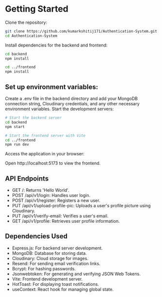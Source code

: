 # Getting Started

Clone the repository:

```bash
git clone https://github.com/kumarkshitij171/Authentication-System.git
cd Authentication-System
```

Install dependencies for the backend and frontend:

```bash
cd backend
npm install

cd ../frontend
npm install
```

## Set up environment variables:

Create a .env file in the backend directory and add your MongoDB connection string, Cloudinary credentials, and any other necessary environment variables.
Start the development servers:

```bash
# Start the backend server
cd backend
npm start

# Start the frontend server with Vite
cd ../frontend
npm run dev
```

Access the application in your browser:

Open http://localhost:5173 to view the frontend.

## API Endpoints

- GET /: Returns 'Hello World'.
- POST /api/v1/login: Handles user login.
- POST /api/v1/register: Registers a new user.
- PUT /api/v1/upload-profile-pic: Uploads a user's profile picture using Cloudinary.
- PUT /api/v1/verify-email: Verifies a user's email.
- GET /api/v1/profile: Retrieves user profile information.

## Dependencies Used

- Express.js: For backend server development.
- MongoDB: Database for storing data.
- Cloudinary: Cloud storage for images.
- Resend: For sending email verification links.
- Bcrypt: For hashing passwords.
- Jsonwebtoken: For generating and verifying JSON Web Tokens.
- Vite: Frontend development server.
- HotToast: For displaying toast notifications.
- useContext: React hook for managing global state.

